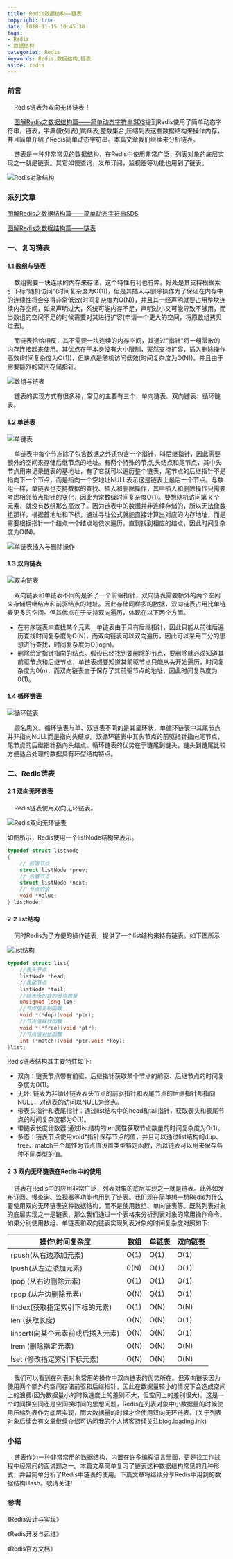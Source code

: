 ```yaml
---
title: Redis数据结构——链表
copyright: true
date: 2018-11-15 10:45:38
tags: 
- Redis
- 数据结构
categories: Redis
keywords: Redis,数据结构,链表
aside: redis
---
```


### 前言

&nbsp;&nbsp;&nbsp;&nbsp;Redis链表为双向无环链表！

&nbsp;&nbsp;&nbsp;&nbsp;[图解Redis之数据结构篇——简单动态字符串SDS](http://blog.loading.ink/2018/11/14/%E5%9B%BE%E8%A7%A3Redis%E4%B9%8B%E6%95%B0%E6%8D%AE%E7%BB%93%E6%9E%84%E7%AF%87%E2%80%94%E2%80%94%E7%AE%80%E5%8D%95%E5%8A%A8%E6%80%81%E5%AD%97%E7%AC%A6%E4%B8%B2SDS/)提到Redis使用了简单动态字符串，链表，字典(散列表),跳跃表,整数集合,压缩列表这些数据结构来操作内存，并且简单介绍了Redis简单动态字符串。本篇文章我们继续来分析链表。

&nbsp;&nbsp;&nbsp;&nbsp;链表是一种非常常见的数据结构，在Redis中使用非常广泛，列表对象的底层实现之一就是链表。其它如慢查询，发布订阅，监视器等功能也用到了链表。

<!--more-->

![Redis对象结构](http://hunter-image.oss-cn-beijing.aliyuncs.com/18-11-20/28083089.jpg)

### 系列文章

[图解Redis之数据结构篇——简单动态字符串SDS](http://blog.loading.ink/2018/11/14/%E5%9B%BE%E8%A7%A3Redis%E4%B9%8B%E6%95%B0%E6%8D%AE%E7%BB%93%E6%9E%84%E7%AF%87%E2%80%94%E2%80%94%E7%AE%80%E5%8D%95%E5%8A%A8%E6%80%81%E5%AD%97%E7%AC%A6%E4%B8%B2SDS/)

[图解Redis之数据结构篇——链表](http://blog.loading.ink/2018/11/15/%E5%9B%BE%E8%A7%A3Redis%E4%B9%8B%E6%95%B0%E6%8D%AE%E7%BB%93%E6%9E%84%E7%AF%87%E2%80%94%E2%80%94%E9%93%BE%E8%A1%A8/)

### 一、复习链表

#### 1.1 数组与链表

&nbsp;&nbsp;&nbsp;&nbsp;数组需要一块连续的内存来存储，这个特性有利也有弊。好处是其支持根据索引下标"随机访问"(时间复杂度为O(1))，但是其插入与删除操作为了保证在内存中的连续性将会变得非常低效(时间复杂度为O(N))，并且其一经声明就要占用整块连续内存空间，如果声明过大，系统可能内存不足，声明过小又可能导致不够用，而当数组的空间不足的时候需要对其进行扩容(申请一个更大的空间，将原数组拷贝过去)。

&nbsp;&nbsp;&nbsp;&nbsp;而链表恰恰相反，其不需要一块连续的内存空间，其通过"指针"将一组零散的内存连接起来使用。其优点在于本身没有大小限制，天然支持扩容，插入删除操作高效(时间复杂度为O(1))，但缺点是随机访问低效(时间复杂度为O(N))。并且由于需要额外的空间存储指针。

![数组与链表](http://hunter-image.oss-cn-beijing.aliyuncs.com/18-11-14/2369874.jpg)

&nbsp;&nbsp;&nbsp;&nbsp;链表的实现方式有很多种，常见的主要有三个，单向链表、双向链表、循环链表。

#### 1.2 单链表

![单链表](http://hunter-image.oss-cn-beijing.aliyuncs.com/18-11-14/10687399.jpg)

&nbsp;&nbsp;&nbsp;&nbsp;单链表中每个节点除了包含数据之外还包含一个指针，叫后继指针，因此需要额外的空间来存储后继节点的地址。有两个特殊的节点,头结点和尾节点，其中头节点用来记录链表的基地址，有了它就可以遍历整个链表，尾节点的后继指针不是指向下一个节点，而是指向一个空地址NULL表示这是链表上最后一个节点。与数组一样，单链表也支持数据的查找、插入和删除操作，其中插入和删除操作只需要考虑相邻节点指针的变化，因此为常数级时间复杂度O(1)。要想随机访问第 k 个元素，就没有数组那么高效了。因为链表中的数据并非连续存储的，所以无法像数组那样，根据首地址和下标，通过寻址公式就能直接计算出对应的内存地址，而是需要根据指针一个结点一个结点地依次遍历，直到找到相应的结点，因此时间复杂度为O(N)。

![单链表插入与删除操作](http://hunter-image.oss-cn-beijing.aliyuncs.com/18-11-15/66618313.jpg)

#### 1.3 双向链表

![双向链表](http://hunter-image.oss-cn-beijing.aliyuncs.com/18-11-14/87832417.jpg)

&nbsp;&nbsp;&nbsp;&nbsp;双向链表和单链表不同的是多了一个前驱指针，双向链表需要额外的两个空间来存储后继结点和前驱结点的地址。因此存储同样多的数据，双向链表占用比单链表更多的空间。但其优点在于支持双向遍历，体现在以下两个方面。

- 在有序链表中查找某个元素，单链表由于只有后继指针，因此只能从前往后遍历查找时间复杂度为O(N)，而双向链表可以双向遍历，因此可以采用二分的思想进行查找，时间复杂度为O(logn)。
- 删除给定指针指向的结点。假设已经找到要删除的节点，要删除就必须知道其前驱节点和后继节点，单链表想要知道其前驱节点只能从头开始遍历，时间复杂度为0(n)，而双向链表由于保存了其前驱节点的地址，因此时间复杂度为0(1)。

#### 1.4 循环链表

![循环链表](http://hunter-image.oss-cn-beijing.aliyuncs.com/18-11-15/37524267.jpg)

&nbsp;&nbsp;&nbsp;&nbsp;顾名思义。循环链表与单、双链表不同的是其呈环状，单循环链表中其尾节点并非指向NULL而是指向头结点。双循环链表中其头节点的前驱指针指向尾节点，尾节点的后继指针指向头结点。循环链表的优势在于链尾到链头，链头到链尾比较方便适合处理的数据具有环型结构特点。

### 二、Redis链表

#### 2.1 双向无环链表

&nbsp;&nbsp;&nbsp;&nbsp;Redis链表使用双向无环链表。

![Redis双向无环链表](http://hunter-image.oss-cn-beijing.aliyuncs.com/18-11-14/90004345.jpg)

如图所示，Redis使用一个listNode结构来表示。

```c
typedef struct listNode
{ 
	// 前置节点 
	struct listNode *prev; 
	// 后置节点 
	struct listNode *next; 
	// 节点的值 
	void *value; 
} listNode;
```

#### 2.2 list结构

&nbsp;&nbsp;&nbsp;&nbsp;同时Redis为了方便的操作链表，提供了一个list结构来持有链表。如下图所示

![list结构](http://hunter-image.oss-cn-beijing.aliyuncs.com/18-11-15/16682936.jpg)

```c
typedef struct list{
    //表头节点
    listNode *head;
    //表尾节点
    listNode *tail;
    //链表所包含的节点数量
    unsigned long len;
    //节点值复制函数
    void *(*dup)(void *ptr);
    //节点值释放函数
    void *(*free)(void *ptr);
    //节点值对比函数
    int (*match)(void *ptr,void *key);
}list;
```

Redis链表结构其主要特性如下:

- 双向：链表节点带有前驱、后继指针获取某个节点的前驱、后继节点的时间复杂度为0(1)。
- 无环: 链表为非循环链表表头节点的前驱指针和表尾节点的后继指针都指向NULL，对链表的访问以NULL为终点。
- 带表头指针和表尾指针：通过list结构中的head和tail指针，获取表头和表尾节点的时间复杂度都为O(1)。
- 带链表长度计数器:通过list结构的len属性获取节点数量的时间复杂度为O(1)。
- 多态：链表节点使用void*指针保存节点的值，并且可以通过list结构的dup、free、match三个属性为节点值设置类型特定函数，所以链表可以用来保存各种不同类型的值。

#### 2.3 双向无环链表在Redis中的使用

&nbsp;&nbsp;&nbsp;&nbsp;链表在Redis中的应用非常广泛，列表对象的底层实现之一就是链表。此外如发布订阅、慢查询、监视器等功能也用到了链表。我们现在简单想一想Redis为什么要使用双向无环链表这种数据结构，而不是使用数组、单向链表等。既然列表对象的底层实现之一是链表，那么我们通过一个表格来分析列表对象的常用操作命令。如果分别使用数组、单链表和双向链表实现列表对象的时间复杂度对照如下:

| 操作\时间复杂度                   | 数组 | 单链表 | 双向链表 |
| --------------------------------- | ---- | ------ | -------- |
| rpush(从右边添加元素)             | O(1) | O(1)   | O(1)     |
| lpush(从左边添加元素)             | 0(N) | O(1)   | O(1)     |
| lpop (从右边删除元素)             | O(1) | O(1)   | O(1)     |
| rpop (从左边删除元素)             | O(N) | O(1)   | O(1)     |
| lindex(获取指定索引下标的元素)    | O(1) | O(N)   | O(N)     |
| len (获取长度)                    | O(N) | O(N)   | O(1)     |
| linsert(向某个元素前或后插入元素) | O(N) | O(N)   | O(1)     |
| lrem (删除指定元素)               | O(N) | O(N)   | O(N)     |
| lset (修改指定索引下标元素)       | O(N) | O(N)   | O(N)     |

&nbsp;&nbsp;&nbsp;&nbsp;我们可以看到在列表对象常用的操作中双向链表的优势所在。但双向链表因为使用两个额外的空间存储前驱和后继指针，因此在数据量较小的情况下会造成空间上的浪费(因为数据量小的时候速度上的差别不大，但空间上的差别很大)。这是一个时间换空间还是空间换时间的思想问题，Redis在列表对象中小数据量的时候使用压缩列表作为底层实现，而大数据量的时候才会使用双向无环链表。(关于列表对象后续会有文章继续介绍可访问我的个人博客持续关注[blog.loading.ink](http://blog.loading.ink))

### 小结

&nbsp;&nbsp;&nbsp;&nbsp;链表作为一种非常常用的数据结构，内置在许多编程语言里面，更是找工作过程中经常问的面试题之一。本篇文章简单复习了链表这种数据结构常见的几种形式，并且简单分析了Redis中链表的使用。下篇文章将继续分享Redis中用到的数据结构Hash。敬请关注!

### 参考

《Redis设计与实现》

《Redis开发与运维》

《Redis官方文档》





